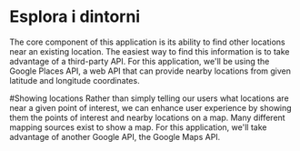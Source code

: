 # Esplora i dintorni
The core component of this application is its ability to find other locations near an
existing location. The easiest way to find this information is to take advantage of a
third-party API. For this application, we'll be using the Google Places API, a web
API that can provide nearby locations from given latitude and longitude coordinates.

#Showing locations
Rather than simply telling our users what locations are near a given point of interest,
we can enhance user experience by showing them the points of interest and nearby
locations on a map. Many different mapping sources exist to show a map. For this
application, we'll take advantage of another Google API, the Google Maps API.